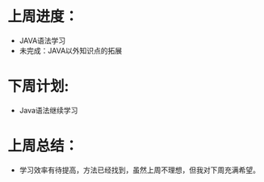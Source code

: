 # 上周进度：

- JAVA语法学习
- 未完成：JAVA以外知识点的拓展

# 下周计划:

- Java语法继续学习



# 上周总结：

- 学习效率有待提高，方法已经找到，虽然上周不理想，但我对下周充满希望。